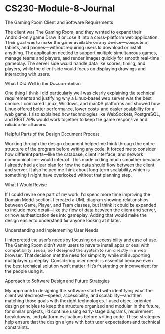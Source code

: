 # CS230-Module-8-Journal
The Gaming Room Client and Software Requirements

The client was The Gaming Room, and they wanted to expand their Android-only game Draw It or Lose It into a cross-platform web application. Their goal was to make the game available on any device—computers, tablets, and phones—without requiring users to download or install anything. The application needed to support multiple simultaneous games, manage teams and players, and render images quickly for smooth real-time gameplay. The server side would handle data like scores, timing, and players, while the client side would focus on displaying drawings and interacting with users.

What I Did Well in the Documentation

One thing I think I did particularly well was clearly explaining the technical requirements and justifying why a Linux-based web server was the best choice. I compared Linux, Windows, and macOS platforms and showed how Linux offered better performance, lower costs, and easier scalability for a web game. I also explained how technologies like WebSockets, PostgreSQL, and REST APIs would work together to keep the game responsive and reliable for all users.

Helpful Parts of the Design Document Process

Working through the design document helped me think through the entire structure of the program before writing any code. It forced me to consider how different parts—like the database, client interface, and network communication—would interact. This made coding much smoother because I already had a clear plan for how the data should flow between the client and server. It also helped me think about long-term scalability, which is something I might have overlooked without that planning step.

What I Would Revise

If I could revise one part of my work, I’d spend more time improving the Domain Model section. I created a UML diagram showing relationships between Game, Player, and Team classes, but I think it could be expanded to include more detail—like the flow of data between the client and server, or how authentication ties into gameplay. Adding that would make the design easier to understand for anyone looking at it later.

Understanding and Implementing User Needs

I interpreted the user’s needs by focusing on accessibility and ease of use. The Gaming Room didn’t want users to have to install apps or deal with compatibility issues, so I designed the system to run directly in a web browser. That decision met the need for simplicity while still supporting multiplayer gameplay. Considering user needs is essential because even the best technical solution won’t matter if it’s frustrating or inconvenient for the people using it.

Approach to Software Design and Future Strategies

My approach to designing this software started with identifying what the client wanted most—speed, accessibility, and scalability—and then matching those goals with the right technologies. I used object-oriented design principles to keep the structure organized and modular. In the future, for similar projects, I’d continue using early-stage diagrams, requirement breakdowns, and platform evaluations before writing code. These strategies help ensure that the design aligns with both user expectations and technical constraints.

